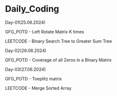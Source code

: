 # Daily_Coding

Day-01(25.06.2024)

GFG_POTD - Left Rotate Matrix K times

LEETCODE - Binary Search Tree to Greater Sum Tree


Day-02(26.06.2024)

GFG_POTD - Coverage of all Zeros in a Binary Matrix


Day-03(27.06.2024)

GFG_POTD - Toeplitz matrix

LEETCODE - Merge Sorted Array
